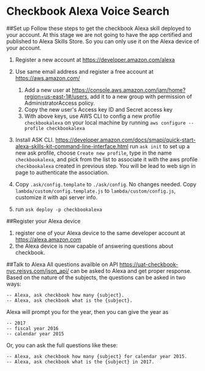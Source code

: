 # Checkbook Alexa Voice Search

##Set up
Follow these steps to get the checkbook Alexa skill deployed to your account. At this stage we are not going to have the app certified and published to Alexa Skills Store. So you can only use it on the Alexa device of your account.

1. Register a new account at https://developer.amazon.com/alexa

2. Use same email address and register a free account at https://aws.amazon.com/
   1. Add a new user at https://console.aws.amazon.com/iam/home?region=us-east-1#/users, add it to a new group with permission of AdministratorAccess policy.
   2. Copy the new user's Access key ID and Secret access key
   3. With above keys, use AWS CLI to config a new profile `checkbookalexa` on your local machine by running `aws configure --profile checkbookalexa`

3. Install ASK CLI. https://developer.amazon.com/docs/smapi/quick-start-alexa-skills-kit-command-line-interface.html
   run `ask init` to set up a new ask profile, choose `Create new profile`, type in the name `checkbookalexa`, and pick from the list to associate it with the aws profile `checkbookalexa` created in previous step. You will be lead to web sign in page to authenticate the association.

4. Copy `.ask/config.template` to `./ask/config`. No changes needed. Copy `lambda/custom/config.template.js` to `lambda/custom/config.js`, customize it with api server info.

5. run `ask deploy -p checkbookalexa`

##Register your Alexa device
1. register one of your Alexa device to the same developer account at https://alexa.amazon.com
2. the Alexa device is now capable of answering questions about checkbook.

##Talk to Alexa
All questions availble on API https://uat-checkbook-nyc.reisys.com/json_api/ can be asked to Alexa and get proper response. Based on the nature of the subjects, the questions can be asked in two ways:

```
-- Alexa, ask checkbook how many {subject}.
-- Alexa, ask checkbook what is the {subject}.
```

Alexa will prompt you for the year, then you can give the year as 
```
-- 2017
-- fiscal year 2016
-- calendar year 2015
```

Or, you can ask the full questions like these:

```
-- Alexa, ask checkbook how many {subject} for calendar year 2015.
-- Alexa, ask checkbook what is the {subject} in 2017.
```


